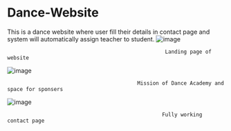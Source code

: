 # Dance-Website
This is a dance website where user fill their details in contact page and system will automatically assign teacher to student.
![image](https://user-images.githubusercontent.com/95746772/145337593-8ad76fe8-6f74-4371-9f65-a4f529d14492.png)

                                                       Landing page of website
                                                            
![image](https://user-images.githubusercontent.com/95746772/145338230-0854404c-9f6c-4160-b574-a903b858650c.png)
                                                            
                                              Mission of Dance Academy and space for sponsers
                                                 
![image](https://user-images.githubusercontent.com/95746772/145338874-82e67465-7a04-49a3-b2e7-b173f77cedcd.png)

                                                      Fully working contact page
